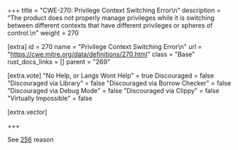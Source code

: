+++
title = "CWE-270: Privilege Context Switching Error\n"
description = "The product does not properly manage privileges while it is switching between different contexts that have different privileges or spheres of control.\n"
weight = 270

[extra]
id = 270
name = "Privilege Context Switching Error\n"
url = "https://cwe.mitre.org/data/definitions/270.html"
class = "Base"
rust_docs_links = []
parent = "269"

[extra.vote]
"No Help, or Langs Wont Help" = true
Discouraged = false
"Discouraged via Library" = false
"Discouraged via Borrow Checker" = false
"Discouraged via Debug Mode" = false
"Discouraged via Clippy" = false
"Virtually Impossible" = false

[extra.vector]

+++

See [256](/rust-are-we-secure-yet/cwes/cwe-256) reason